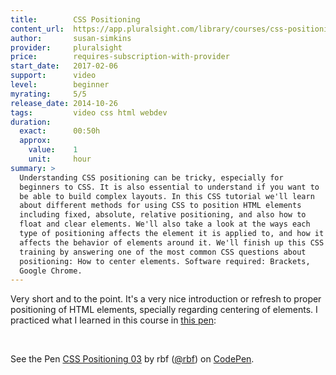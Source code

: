 ```yaml
---
title:        CSS Positioning
content_url:  https://app.pluralsight.com/library/courses/css-positioning-1834
author:       susan-simkins
provider:     pluralsight
price:        requires-subscription-with-provider
start_date:   2017-02-06
support:      video
level:        beginner
myrating:     5/5
release_date: 2014-10-26
tags:         video css html webdev
duration:
  exact:      00:50h
  approx:
    value:    1
    unit:     hour
summary: >
  Understanding CSS positioning can be tricky, especially for
  beginners to CSS. It is also essential to understand if you want to
  be able to build complex layouts. In this CSS tutorial we'll learn
  about different methods for using CSS to position HTML elements
  including fixed, absolute, relative positioning, and also how to
  float and clear elements. We'll also take a look at the ways each
  type of positioning affects the element it is applied to, and how it
  affects the behavior of elements around it. We'll finish up this CSS
  training by answering one of the most common CSS questions about
  positioning: How to center elements. Software required: Brackets,
  Google Chrome.
---
```


Very short and to the point. It's a very nice introduction or
refresh to proper positioning of HTML elements, specially
regarding centering of elements. I practiced what I learned in
this course in [this pen](http://codepen.io/rbf/pen/mRjpKK):

<br>

<p data-height="415" data-theme-id="0" data-slug-hash="mRjpKK" data-default-tab="css,result" data-user="rbf" data-embed-version="2" data-pen-title="CSS Positioning 03" data-preview="false" class="codepen">See the Pen <a href="http://codepen.io/rbf/pen/mRjpKK/">CSS Positioning 03</a> by rbf (<a href="http://codepen.io/rbf">@rbf</a>) on <a href="http://codepen.io">CodePen</a>.</p>
<script async src="https://production-assets.codepen.io/assets/embed/ei.js"></script>
